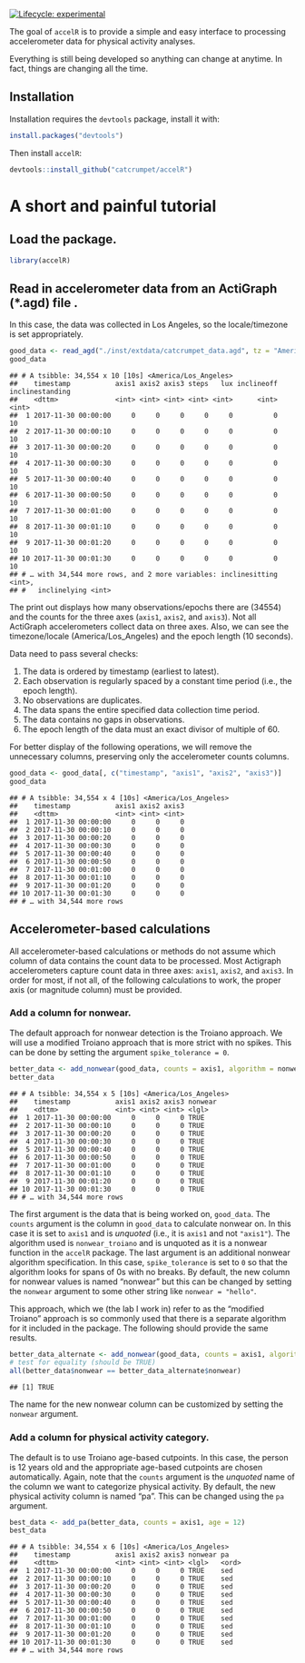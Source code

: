 <!-- badges: start -->

[![Lifecycle:
experimental](https://img.shields.io/badge/lifecycle-experimental-orange.svg)](https://www.tidyverse.org/lifecycle/#experimental)
<!-- badges: end -->

The goal of `accelR` is to provide a simple and easy interface to
processing accelerometer data for physical activity analyses.

Everything is still being developed so anything can change at anytime.
In fact, things are changing all the time.

## Installation

Installation requires the `devtools` package, install it with:

``` r
install.packages("devtools")
```

Then install `accelR`:

``` r
devtools::install_github("catcrumpet/accelR")
```

# A short and painful tutorial

## Load the package.

``` r
library(accelR)
```

## Read in accelerometer data from an ActiGraph (\*.agd) file .

In this case, the data was collected in Los Angeles, so the
locale/timezone is set appropriately.

``` r
good_data <- read_agd("./inst/extdata/catcrumpet_data.agd", tz = "America/Los_Angeles")
good_data
```

    ## # A tsibble: 34,554 x 10 [10s] <America/Los_Angeles>
    ##    timestamp           axis1 axis2 axis3 steps   lux inclineoff inclinestanding
    ##    <dttm>              <int> <int> <int> <int> <int>      <int>           <int>
    ##  1 2017-11-30 00:00:00     0     0     0     0     0          0              10
    ##  2 2017-11-30 00:00:10     0     0     0     0     0          0              10
    ##  3 2017-11-30 00:00:20     0     0     0     0     0          0              10
    ##  4 2017-11-30 00:00:30     0     0     0     0     0          0              10
    ##  5 2017-11-30 00:00:40     0     0     0     0     0          0              10
    ##  6 2017-11-30 00:00:50     0     0     0     0     0          0              10
    ##  7 2017-11-30 00:01:00     0     0     0     0     0          0              10
    ##  8 2017-11-30 00:01:10     0     0     0     0     0          0              10
    ##  9 2017-11-30 00:01:20     0     0     0     0     0          0              10
    ## 10 2017-11-30 00:01:30     0     0     0     0     0          0              10
    ## # … with 34,544 more rows, and 2 more variables: inclinesitting <int>,
    ## #   inclinelying <int>

The print out displays how many observations/epochs there are (34554)
and the counts for the three axes (`axis1`, `axis2`, and `axis3`). Not
all ActiGraph accelerometers collect data on three axes. Also, we can
see the timezone/locale (America/Los\_Angeles) and the epoch length (10
seconds).

Data need to pass several checks:

1.  The data is ordered by timestamp (earliest to latest).
2.  Each observation is regularly spaced by a constant time period
    (i.e., the epoch length).
3.  No observations are duplicates.
4.  The data spans the entire specified data collection time period.
5.  The data contains no gaps in observations.
6.  The epoch length of the data must an exact divisor of multiple of
    60.

For better display of the following operations, we will remove the
unnecessary columns, preserving only the accelerometer counts columns.

``` r
good_data <- good_data[, c("timestamp", "axis1", "axis2", "axis3")]
good_data
```

    ## # A tsibble: 34,554 x 4 [10s] <America/Los_Angeles>
    ##    timestamp           axis1 axis2 axis3
    ##    <dttm>              <int> <int> <int>
    ##  1 2017-11-30 00:00:00     0     0     0
    ##  2 2017-11-30 00:00:10     0     0     0
    ##  3 2017-11-30 00:00:20     0     0     0
    ##  4 2017-11-30 00:00:30     0     0     0
    ##  5 2017-11-30 00:00:40     0     0     0
    ##  6 2017-11-30 00:00:50     0     0     0
    ##  7 2017-11-30 00:01:00     0     0     0
    ##  8 2017-11-30 00:01:10     0     0     0
    ##  9 2017-11-30 00:01:20     0     0     0
    ## 10 2017-11-30 00:01:30     0     0     0
    ## # … with 34,544 more rows

## Accelerometer-based calculations

All accelerometer-based calculations or methods do not assume which
column of data contains the count data to be processed. Most Actigraph
accelerometers capture count data in three axes: `axis1`, `axis2`, and
`axis3`. In order for most, if not all, of the following calculations to
work, the proper axis (or magnitude column) must be provided.

### Add a column for nonwear.

The default approach for nonwear detection is the Troiano approach. We
will use a modified Troiano approach that is more strict with no spikes.
This can be done by setting the argument `spike_tolerance = 0`.

``` r
better_data <- add_nonwear(good_data, counts = axis1, algorithm = nonwear_troiano, spike_tolerance = 0)
better_data
```

    ## # A tsibble: 34,554 x 5 [10s] <America/Los_Angeles>
    ##    timestamp           axis1 axis2 axis3 nonwear
    ##    <dttm>              <int> <int> <int> <lgl>  
    ##  1 2017-11-30 00:00:00     0     0     0 TRUE   
    ##  2 2017-11-30 00:00:10     0     0     0 TRUE   
    ##  3 2017-11-30 00:00:20     0     0     0 TRUE   
    ##  4 2017-11-30 00:00:30     0     0     0 TRUE   
    ##  5 2017-11-30 00:00:40     0     0     0 TRUE   
    ##  6 2017-11-30 00:00:50     0     0     0 TRUE   
    ##  7 2017-11-30 00:01:00     0     0     0 TRUE   
    ##  8 2017-11-30 00:01:10     0     0     0 TRUE   
    ##  9 2017-11-30 00:01:20     0     0     0 TRUE   
    ## 10 2017-11-30 00:01:30     0     0     0 TRUE   
    ## # … with 34,544 more rows

The first argument is the data that is being worked on, `good_data`. The
`counts` argument is the column in `good_data` to calculate nonwear on.
In this case it is set to `axis1` and is *unquoted* (i.e., it is `axis1`
and not `"axis1"`). The algorithm used is `nonwear_troiano` and is
unquoted as it is a nonwear function in the `accelR` package. The last
argument is an additional nonwear algorithm specification. In this case,
`spike_tolerance` is set to `0` so that the algorithm looks for spans of
0s with no breaks. By default, the new column for nonwear values is
named “nonwear” but this can be changed by setting the `nonwear`
argument to some other string like `nonwear = "hello"`.

This approach, which we (the lab I work in) refer to as the “modified
Troiano” approach is so commonly used that there is a separate algorithm
for it included in the package. The following should provide the same
results.

``` r
better_data_alternate <- add_nonwear(good_data, counts = axis1, algorithm = nonwear_troiano_modified)
# test for equality (should be TRUE)
all(better_data$nonwear == better_data_alternate$nonwear)
```

    ## [1] TRUE

The name for the new nonwear column can be customized by setting the
`nonwear` argument.

### Add a column for physical activity category.

The default is to use Troiano age-based cutpoints. In this case, the
person is 12 years old and the appropriate age-based cutpoints are
chosen automatically. Again, note that the `counts` argument is the
*unquoted* name of the column we want to categorize physical activity.
By default, the new physical activity column is named “pa”. This can be
changed using the `pa` argument.

``` r
best_data <- add_pa(better_data, counts = axis1, age = 12)
best_data
```

    ## # A tsibble: 34,554 x 6 [10s] <America/Los_Angeles>
    ##    timestamp           axis1 axis2 axis3 nonwear pa   
    ##    <dttm>              <int> <int> <int> <lgl>   <ord>
    ##  1 2017-11-30 00:00:00     0     0     0 TRUE    sed  
    ##  2 2017-11-30 00:00:10     0     0     0 TRUE    sed  
    ##  3 2017-11-30 00:00:20     0     0     0 TRUE    sed  
    ##  4 2017-11-30 00:00:30     0     0     0 TRUE    sed  
    ##  5 2017-11-30 00:00:40     0     0     0 TRUE    sed  
    ##  6 2017-11-30 00:00:50     0     0     0 TRUE    sed  
    ##  7 2017-11-30 00:01:00     0     0     0 TRUE    sed  
    ##  8 2017-11-30 00:01:10     0     0     0 TRUE    sed  
    ##  9 2017-11-30 00:01:20     0     0     0 TRUE    sed  
    ## 10 2017-11-30 00:01:30     0     0     0 TRUE    sed  
    ## # … with 34,544 more rows
